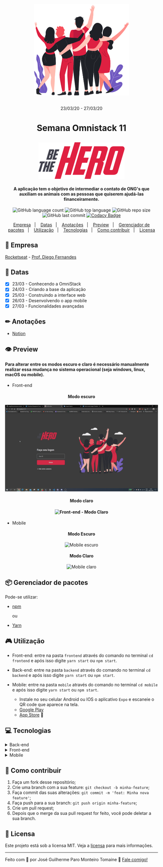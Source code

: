 <div align="center">
    <img src="frontend/src/assets/heroes.png" alt="Pessoas se abraçando" height="300" width="auto">
</div>

<br>

<p align="center">
    23/03/20 - 27/03/20
<p>

<h1 align="center">
    Semana Omnistack 11
</h1>

<h2 align="center">
    <img src="frontend/src/assets/logo.svg" alt="Be The Hero" height="120" width="auto">
</h2>


<h4 align="center">
  A aplicação tem o objetivo de intermediar o contato de ONG's que auxiliam os animais com as pessoas que quiserem ajudá-las financeiramente.
</h4>

<div align="center">

  ![GitHub language count](https://img.shields.io/github/languages/count/zehguilherme/semana-omnistack-11)
  ![GitHub top language](https://img.shields.io/github/languages/top/zehguilherme/semana-omnistack-11)
  ![GitHub repo size](https://img.shields.io/github/repo-size/zehguilherme/semana-omnistack-11)
  ![GitHub last commit](https://img.shields.io/github/last-commit/zehguilherme/semana-omnistack-11)
  [![Codacy Badge](https://api.codacy.com/project/badge/Grade/cfaf5e87df9842d28fd545ab33e6376a)](https://www.codacy.com/manual/zehguilherme/semana-omnistack-11?utm_source=github.com&amp;utm_medium=referral&amp;utm_content=zehguilherme/semana-omnistack-11&amp;utm_campaign=Badge_Grade)

</div>

<p align="center">
    <a href="#-empresa">Empresa</a>&nbsp;&nbsp;&nbsp;|&nbsp;&nbsp;&nbsp;
    <a href="#-datas">Datas</a>&nbsp;&nbsp;&nbsp;|&nbsp;&nbsp;&nbsp;
    <a href="#-anotações">Anotações</a>&nbsp;&nbsp;&nbsp;|&nbsp;&nbsp;&nbsp;
    <a href="#-preview">Preview</a>&nbsp;&nbsp;&nbsp;|&nbsp;&nbsp;&nbsp;
    <a href="#-gerenciador-de-pacotes">Gerenciador de pacotes</a>&nbsp;&nbsp;&nbsp;|&nbsp;&nbsp;&nbsp;
    <a href="#-utilização">Utilização</a>&nbsp;&nbsp;&nbsp;|&nbsp;&nbsp;&nbsp;
    <a href="#-tecnologias">Tecnologias</a>&nbsp;&nbsp;&nbsp;|&nbsp;&nbsp;&nbsp;
    <a href="#-como-contribuir">Como contribuir</a>&nbsp;&nbsp;&nbsp;|&nbsp;&nbsp;&nbsp;
    <a href="#-licensa">Licensa</a>
</p>

## 🏢 Empresa

[Rocketseat](https://rocketseat.com.br/) - [Prof. Diego Fernandes](https://www.linkedin.com/in/diego-schell-fernandes/)

## 📅 Datas

- [x] 23/03 - Conhecendo a OmniStack
- [x] 24/03 - Criando a base da aplicação
- [x] 25/03 - Construindo a interface web
- [x] 26/03 - Desenvolvendo o app mobile
- [x] 27/03 - Funcionalidades avançadas

## ✏ Anotações

- [Notion](https://www.notion.so/Semana-Omnistack-11-fdb2b9b8cc6b4fe3a4866e6de082b4c8)

## 👁 Preview

#### Para alterar entre os modos escuro e claro é necessário manualmente realizar essa mudança no sistema operacional (seja windows, linux, macOS ou mobile).

- Front-end


<div align="center">
  <h4>Modo escuro<h4>

  ![Front-end - Modo Escuro](global-assets/front-end-dark.gif)

  <h4>Modo claro<h4>

  ![Front-end - Modo Claro](global-assets/front-end-light.gif)
</div>

- Mobile

<div align="center">
  <h4>Modo Escuro</h4>

  <img width="350" src="global-assets/mobile-dark.gif" alt="Mobile escuro">

  <h4>Modo Claro</h4>

  <img width="350" src="global-assets/mobile-light.gif" alt="Mobile claro">

</div>

## 📦 Gerenciador de pacotes

Pode-se utilizar:

- [npm](https://www.npmjs.com/)

  ou

- [Yarn](https://yarnpkg.com/)

## 🎮 Utilização

- Front-end: entre na pasta `frontend` através do comando no terminal `cd frontend` e após isso digite `yarn start` ou `npm start`.

- Back-end: entre na pasta `backend` através do comando no terminal `cd backend` e após isso digite `yarn start` ou `npm start`.

- Mobile: entre na pasta `mobile` através do comando no terminal `cd mobile` e após isso digite `yarn start` ou `npm start`.
  - Instale no seu celular Android ou IOS o aplicativo `Expo` e escaneie o QR code que aparece na tela.
  - [Google Play](https://play.google.com/store/apps/details?id=host.exp.exponent)
  - [App Store](https://apps.apple.com/br/app/expo-client/id982107779) 🍎

## 💻 Tecnologias

<details>
  <summary>Back-end</summary>

- [Node](https://nodejs.org/en/)
- [API RESTful](https://www.iset.com.br/blog/o-que-e-api-restful-entenda-aqui/)
- [Express](https://expressjs.com/pt-br/) - Framework
- [SQLite](https://www.sqlite.org/index.html) - Banco de dados relacional
- [KNEX.js](http://knexjs.org/) - Query Builder
- [Nodemon](https://nodemon.io/)
- [CORS](https://enable-cors.org/)
- [Celebrate](https://github.com/arb/celebrate) - Validação
- [Jest](https://jestjs.io/) - Framework para a realização de testes
- [Supertest](https://github.com/visionmedia/supertest) - Biblioteca para chamadas a API (testes)
</details>

<details>
  <summary>Front-end</summary>

- [React](https://pt-br.reactjs.org/)
  - React Icons - Pacote que contém todos os ícones utilizados no React
    - [Feather icons](https://feathericons.com/)

  - Rotas da aplicação
    - React router dom

- [Axios](https://www.npmjs.com/package/axios) - Cliente HTTP
- [Jest](https://jestjs.io/) - Framework para a realização de testes
</details>

<details>
  <summary>Mobile</summary>

- [React Native](https://reactnative.dev/)
- [Flexbox](https://css-tricks.com/snippets/css/a-guide-to-flexbox/)
- [Expo](https://expo.io/)
  - [MailComposer](https://docs.expo.io/versions/latest/sdk/mail-composer/) - Funcionalidade de e-mail
- [Axios](https://www.npmjs.com/package/axios) - Cliente HTTP
- [Jest](https://jestjs.io/) - Framework para a realização de testes
</details>

## 🤔 Como contribuir

1. Faça um fork desse repositório;
2. Crie uma branch com a sua feature: `git checkout -b minha-feature`;
3. Faça commit das suas alterações: `git commit -m 'feat: Minha nova feature'`;
4. Faça push para a sua branch: `git push origin minha-feature`;
5. Crie um pull request;
6. Depois que o merge da sua pull request for feito, você pode deletar a sua branch.

## 📝 Licensa

Este projeto está sob a licensa MIT. Veja a [licensa](LICENSE) para mais informações.

---

Feito com 💟 por José Guilherme Paro Monteiro Tomaine 👋 [Fale comigo!](https://www.linkedin.com/in/jos%C3%A9-guilherme-paro-monteiro-tomaine/)
